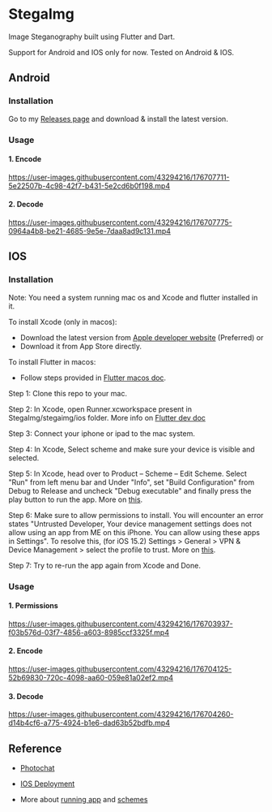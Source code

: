 # StegaImg

Image Steganography built using Flutter and Dart.

Support for Android and IOS only for now. Tested on Android & IOS.

## Android

### Installation

Go to my [Releases page](https://github.com/SathvikTn/StegaImg/releases) and download & install the latest version.

### Usage

#### 1. Encode

https://user-images.githubusercontent.com/43294216/176707711-5e22507b-4c98-42f7-b431-5e2cd6b0f198.mp4

#### 2. Decode

https://user-images.githubusercontent.com/43294216/176707775-0964a4b8-be21-4685-9e5e-7daa8ad9c131.mp4

## IOS

### Installation

Note: You need a system running mac os and Xcode and flutter installed in it.

To install Xcode (only in macos): 
- Download the latest version from [Apple developer website](https://developer.apple.com/download/all/?q=Xcode) (Preferred) 
or
- Download it from App Store directly.

To install Flutter in macos: 
- Follow steps provided in [Flutter macos doc](https://docs.flutter.dev/get-started/install/macos).

Step 1: Clone this repo to your mac.

Step 2: In Xcode, open Runner.xcworkspace present in StegaImg/stegaimg/ios folder. More info on [Flutter dev doc](https://docs.flutter.dev/deployment/ios#review-xcode-project-settings)

Step 3: Connect your iphone or ipad to the mac system.

Step 4: In Xcode, Select scheme and make sure your device is visible and selected.

Step 5: In Xcode, head over to Product – Scheme – Edit Scheme. Select "Run" from left menu bar and Under "Info", set "Build Configuration" from Debug to Release and uncheck "Debug executable" and finally press the play button to run the app. More on [this](https://pinkstone.co.uk/deploying-your-app-from-xcode-to-a-device-with-release-build-configuration/).

Step 6: Make sure to allow permissions to install. You will encounter an error states "Untrusted Developer, Your device management settings does not allow using an app from ME on this iPhone. You can allow using these apps in Settings". To resolve this, (for iOS 15.2) Settings > General > VPN & Device Management > select the profile to trust. More on [this](https://developer.apple.com/forums/thread/660288).

Step 7: Try to re-run the app again from Xcode and Done.

### Usage

#### 1. Permissions

https://user-images.githubusercontent.com/43294216/176703937-f03b576d-03f7-4856-a603-8985ccf3325f.mp4

#### 2. Encode

https://user-images.githubusercontent.com/43294216/176704125-52b69830-720c-4098-aa60-059e81a02ef2.mp4

#### 3. Decode

https://user-images.githubusercontent.com/43294216/176704260-d14b4cf6-a775-4924-b1e6-dad63b52bdfb.mp4

## Reference

- [Photochat](https://github.com/tianhaoz95/photochat)

- [IOS Deployment](https://docs.flutter.dev/deployment/ios)

- More about [running app](https://developer.apple.com/documentation/xcode/running-your-app-in-the-simulator-or-on-a-device) and [schemes](https://help.apple.com/xcode/mac/current/#/dev0bee46f46)

